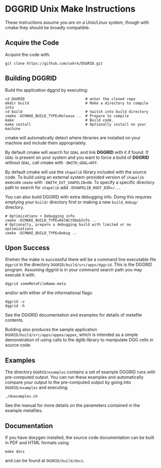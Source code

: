 DGGRID Unix Make Instructions
=============================

These instructions assume you are on a Unix/Linux system, though with cmake they
should be broadly compatible.



Acquire the Code
------------------

Acquire the code with:

    git clone https://github.com/sahrk/DGGRID.git



Building DGGRID
------------------

Build the application dggrid by executing:

    cd DGGRID                            # enter the cloned repo
    mkdir build                          # Make a directory to compile into
    cd build                             # Switch into build directory
    cmake -DCMAKE_BUILD_TYPE=Release ..  # Prepare to compile
    make                                 # Build code.
    make install                         # Optionally install on your machine

cmake will automatically detect where libraries are installed on your machine
and include them appropriately.

By default cmake will search for `GDAL` and link __DGGRID__ with it if found. If `GDAL` is present on your system and you want to force a build of __DGGRID__ without `GDAL`, call cmake with `-DWITH_GDAL=OFF`.

By default cmake will use the `shapelib` library included with the source code.
To build using an external system-provided version of `shapelib` execute `cmake`
with `-DWITH_EXT_SHAPELIB=ON`. To specify a specific directory path to search for
`shapelib` add `-DSHAPELIB_ROOT_DIR=/..`.

You can also build DGGRID with extra debugging info. Doing this requires
emptying your `build/` directory first or making a new `build_debug/` directory.

    # Optimizations + Debugging info
    cmake -DCMAKE_BUILD_TYPE=RelWithDebInfo ..
    # Optionally, prepare a debugging build with limited or no optimizations
    cmake -DCMAKE_BUILD_TYPE=Debug ..


Upon Success
------------------

If/when the make is successful there will be a command line executable file
`dggrid` in the directory `DGGRID/build/src/apps/dggrid`. This is the DGGRID
program. Assuming dggrid is in your command search path you may execute it
with:

    dggrid someMetaFileName.meta

and/or with either of the informational flags:

    dggrid -v
    dggrid -h

See the DGGRID documentation and examples for details of metafile contents.

Building also produces the sample application
`DGGRID/build/src/apps/appex/appex`, which is intended as a simple demonstration
of using calls to the dglib library to manipulate DGG cells in source code.



Examples
------------------

The directory `DGGRID/examples` contains a set of example DGGRID runs
with pre-computed output. You can run these examples and automatically compare
your output to the pre-computed output by going into `DGGRID/examples` and
executing:

    ./doexamples.sh

See the manual for more details on the parameters contained in the example
metafiles.



Documentation
------------------

If you have doxygen installed, the source code documentation can be built in PDF and HTML formats using

    make docs

and can be found at `DGGRID/build/docs`.
